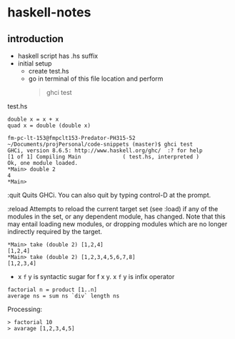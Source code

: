 # haskell-notes

## introduction
* haskell script has .hs suffix
* initial setup
  * create test.hs
  * go in terminal of this file location and perform 
    > ghci test

test.hs
```
double x = x + x
quad x = double (double x)
```

```
fm-pc-lt-153@fmpclt153-Predator-PH315-52 ~/Documents/projPersonal/code-snippets (master)$ ghci test
GHCi, version 8.6.5: http://www.haskell.org/ghc/  :? for help
[1 of 1] Compiling Main             ( test.hs, interpreted )
Ok, one module loaded.
*Main> double 2
4
*Main> 
```

:quit
Quits GHCi. You can also quit by typing control-D at the prompt.

:reload
Attempts to reload the current target set (see :load) if any of the modules in the set, or any dependent module, has changed. Note that this may entail loading new modules, or dropping modules which are no longer indirectly required by the target.

```
*Main> take (double 2) [1,2,4]
[1,2,4]
*Main> take (double 2) [1,2,3,4,5,6,7,8]
[1,2,3,4]
```

* x `f` y is syntactic sugar for f x y. x `f` y is infix operator

```
factorial n = product [1..n]
average ns = sum ns `div` length ns
```
Processing: 
``` 
> factorial 10
> avarage [1,2,3,4,5]
```



